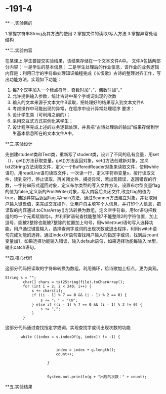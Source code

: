 # -191-4
**一.实验目的

1.掌握字符串String及其方法的使用
2.掌握文件的读取/写入方法
3.掌握异常处理结构

**二.实验内容

在某课上,学生要提交实验结果，该结果存储在一个文本文件A中。
文件A包括两部分内容：
一是学生的基本信息；
二是学生处理后的作业信息，该作业的业务逻辑内容是：利用已学的字符串处理知识编程完成《长恨歌》古诗的整理对齐工作，写出功能方法，实现如下功能：
1.	每7个汉字加入一个标点符号，奇数时加“，”，偶数时加“。”
2.	允许提供输入参数，统计古诗中某个字或词出现的次数
3.	输入的文本来源于文本文件B读取，把处理好的结果写入到文本文件A
4.	考虑操作中可能出现的异常，在程序中设计异常处理程序
要求：
1.	设计学生类（可利用之前的）；
2.	采用交互式方式实例化某学生；
3.	设计程序完成上述的业务逻辑处理，并且把“古诗处理后的输出”结果存储到学生基本信息所在的文本文件A中。

**三.实验设计

先创建student类和Test类，重新写了student类，设计了不同的私有变量，用set（）、get()方法获取变量，get()方法返回对象，set()方法创建新对象，定义txt2String方法读取文件，定义一个BufferedReader对象来读取文件，使用while语句，用readLine语句读取文件，一次读一行，定义字符串变量s，按行读取文件，读到空行，停止读取，再关闭文件，捕捉异常，若出现错误，返回错误的行数，一字符串形式返回对象，定义布尔类型的写入文件方法，设置布尔型变量flag的值为false,定义新的PrintWriter对象，写入内容后关闭文件,改变flag的值为true，捕捉异常后返回flag,写main方法，通过Scanner方法建立对象，并获取用户输入键盘值，来完成交互操作，让用户自主填写个人信息，并打印个人信息，把读取的内容通过.toCharArray()方法转换为数组，定义空字符串，用for语句把数组的每一个元素赋值给s，并利用if语句查找能整除7不能整除2的字符位置，加上逗号，能被2整除也能被7整除的位置加上句号，用while(true)语句写入选择功能，用户通过键盘输入，选择查询字或词的出现次数或退出程序，利用switch语句完成功能的选择，通过indexOf语句查找用户输入的指定字或词，找到后count变量加1，如果选择功能输入错误，输入default语句，如果选择功能每输入int型，输出catch语句。

**四.核心代码

这部分代码把读取的字符串转换为数组，利用循环，给诗歌加上标点，更为美观。
```
String s = "";
        char[] chars = txt2String(file).toCharArray();
        for (int i = 2; i < 240; i++) {
            s += chars[i];
            if ((i - 1) % 7 == 0 && (i - 1) % 2 == 0) {
                s += "。" + "\n";
            } else if ((i - 1) % 7 == 0 && (i - 1) % 2 != 0) {
                s += ",";
            }
        }
 ```
  这部分代码通过查找指定字或词，实现查找字或词出现次数的功能      
        
 ```
        while ((index = s.indexOf(g, index)) != -1) {


                        index = index + g.length();
                        count++;

                    }


                    System.out.println(g + "出现的次数：" + count);
 ```
 **五.实验结果
 


